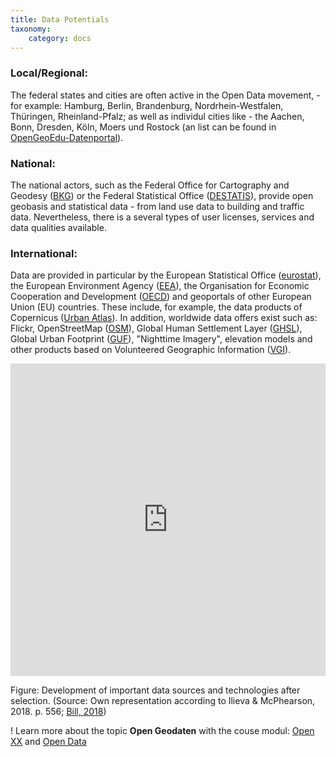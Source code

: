```yaml
---
title: Data Potentials
taxonomy:
    category: docs
---
```


### Local/Regional:
The federal states and cities are often active in the Open Data movement, - for example: Hamburg, Berlin, Brandenburg, Nordrhein-Westfalen, Thüringen, Rheinland-Pfalz; as well as individul cities like - the  Aachen, Bonn, Dresden, Köln, Moers und Rostock (an list can be found in [OpenGeoEdu-Datenportal](https://portal.opengeoedu.de/)).

### National:
The national actors, such as the Federal Office for Cartography and Geodesy ([BKG](https://www.bkg.bund.de/)) or the Federal Statistical Office ([DESTATIS](https://www.destatis.de/)), provide open geobasis and statistical data - from land use data to building and traffic data. Nevertheless, there is a several types of user licenses, services and data qualities available.

### International:
Data are provided in particular by the European Statistical Office ([eurostat](http://ec.europa.eu/eurostat/de/data/database)), the European Environment Agency  ([EEA](https://www.eea.europa.eu/data-and-maps)), the Organisation for Economic Cooperation and Development ([OECD](https://data.oecd.org/))  and geoportals of other European Union (EU) countries. These include, for example, the data products of Copernicus ([Urban Atlas](http://copernicus.eu/data-access-satellite)). In addition, worldwide data offers exist such as: Flickr, OpenStreetMap ([OSM](https://www.openstreetmap.de/)), Global Human Settlement Layer  ([GHSL](https://ghsl.jrc.ec.europa.eu/)), Global Urban Footprint ([GUF](https://www.dlr.de/eoc/desktopdefault.aspx/tabid-11725/20508_read-47944/)), "Nighttime Imagery", elevation models and other products based on Volunteered Geographic Information ([VGI](https://learn.opengeoedu.de/en/opendata/vorlesung/freiwillig-erhobene-daten)).

<!---![opendata and GIS Trend](abb_opendata_trend_de.png?resize=1000)-->
<style>iframe{max-width: 600px; width: 100%; height: 500px; max-height: 600px}</style> <iframe src="https://www.draw.io/?lightbox=1&highlight=0000ff&edit=_blank&layers=1&nav=1&title=opendata_trend_en.drawio#Uhttps%3A%2F%2Fdrive.google.com%2Fuc%3Fid%3D1t2PZAx_yJmuDkol1tg7Rpie9uPdG8RKO" width="100%" max-width=600 max-height="600" height=400 frameborder="0" allowfullscreen="allowfullscreen"></iframe>

<br/>

Figure: Development of important data sources and technologies after selection. (Source: Own representation according to Ilieva & McPhearson, 2018. p. 556; [Bill, 2018](https://learn.opengeoedu.de/en/gis/vorlesung/geschichte))

! Learn more about the topic **Open Geodaten** with the couse modul: [Open XX](https://learn.opengeoedu.de/en/openx/vorlesung/opengeodata) and [Open Data](https://learn.opengeoedu.de/en/opendata/vorlesung/offene-geodaten)
